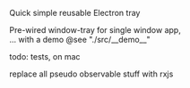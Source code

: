 Quick simple reusable Electron tray 
  
Pre-wired window-tray for single window app,  
    ... with a demo @see "./src/\_\_demo\_\_"

todo: 
tests,  on mac

replace all pseudo observable stuff with rxjs
